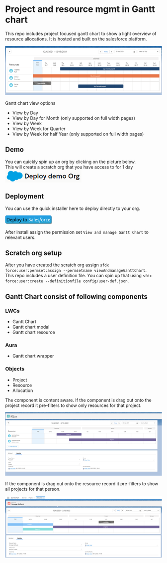 # Project and resource mgmt in Gantt chart

This repo includes project focused gantt chart to show a light overview of resource allocations.
It is hosted and built on the salesforce platform.

![Content aware project](/.assets/ganttChart.png)

Gantt chart view options

- View by Day
- View by Day for Month (only supported on full width pages)
- View by Week
- View by Week for Quarter
- View by Week for half Year (only supported on full width pages)

## Demo

You can quickly spin up an org by clicking on the picture below. \
This will create a scratch org that you have access to for 1 day \
[![Demo scratch org](/.assets/deployDemo.png)](https://hosted-scratch.herokuapp.com/launch?template=https://github.com/ehsky/GanttChartt)

## Deployment

You can use the quick installer here to deploy directly to your org.

[![Deploy to salesforce](/.assets/deploy.png)](https://githubsfdeploy.herokuapp.com/?owner=ehsky&repo=GanttChart)

After install assign the permission set `View and manage Gantt Chart` to relevant users.

## Scratch org setup

After you have created the scratch org assign `sfdx force:user:permset:assign --permsetname viewAndmanageGanttChart`. \
This repo includes a user definition file. You can spin up that using `sfdx force:user:create --definitionfile config/user-def.json`.

## Gantt Chart consist of following components

### LWCs

- Gantt Chart
- Gantt chart modal
- Gantt chart resource

### Aura

- Gantt chart wrapper

### Objects

- Project
- Resource
- Allocation

The component is content aware.
If the component is drag out onto the project record it pre-filters to show only resources for that project.

![Content ware project](/.assets/contentAwareProject.png)

If the component is drag out onto the resource record it pre-filters to show all projects for that person.

![Content ware resource](/.assets/contentAwareResource.png)
